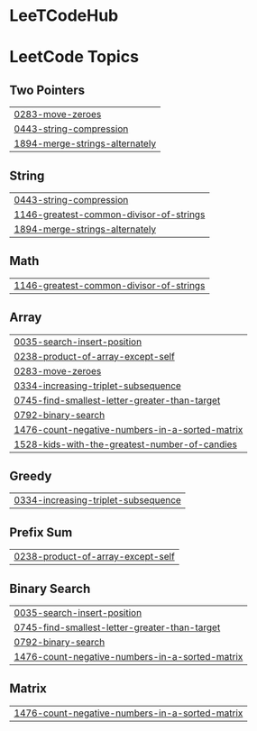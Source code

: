 # LeeTCodeHub
<!---LeetCode Topics Start-->
# LeetCode Topics
## Two Pointers
|  |
| ------- |
| [0283-move-zeroes](https://github.com/borisTL/LeeTCodeHub/tree/master/0283-move-zeroes) |
| [0443-string-compression](https://github.com/borisTL/LeeTCodeHub/tree/master/0443-string-compression) |
| [1894-merge-strings-alternately](https://github.com/borisTL/LeeTCodeHub/tree/master/1894-merge-strings-alternately) |
## String
|  |
| ------- |
| [0443-string-compression](https://github.com/borisTL/LeeTCodeHub/tree/master/0443-string-compression) |
| [1146-greatest-common-divisor-of-strings](https://github.com/borisTL/LeeTCodeHub/tree/master/1146-greatest-common-divisor-of-strings) |
| [1894-merge-strings-alternately](https://github.com/borisTL/LeeTCodeHub/tree/master/1894-merge-strings-alternately) |
## Math
|  |
| ------- |
| [1146-greatest-common-divisor-of-strings](https://github.com/borisTL/LeeTCodeHub/tree/master/1146-greatest-common-divisor-of-strings) |
## Array
|  |
| ------- |
| [0035-search-insert-position](https://github.com/borisTL/LeeTCodeHub/tree/master/0035-search-insert-position) |
| [0238-product-of-array-except-self](https://github.com/borisTL/LeeTCodeHub/tree/master/0238-product-of-array-except-self) |
| [0283-move-zeroes](https://github.com/borisTL/LeeTCodeHub/tree/master/0283-move-zeroes) |
| [0334-increasing-triplet-subsequence](https://github.com/borisTL/LeeTCodeHub/tree/master/0334-increasing-triplet-subsequence) |
| [0745-find-smallest-letter-greater-than-target](https://github.com/borisTL/LeeTCodeHub/tree/master/0745-find-smallest-letter-greater-than-target) |
| [0792-binary-search](https://github.com/borisTL/LeeTCodeHub/tree/master/0792-binary-search) |
| [1476-count-negative-numbers-in-a-sorted-matrix](https://github.com/borisTL/LeeTCodeHub/tree/master/1476-count-negative-numbers-in-a-sorted-matrix) |
| [1528-kids-with-the-greatest-number-of-candies](https://github.com/borisTL/LeeTCodeHub/tree/master/1528-kids-with-the-greatest-number-of-candies) |
## Greedy
|  |
| ------- |
| [0334-increasing-triplet-subsequence](https://github.com/borisTL/LeeTCodeHub/tree/master/0334-increasing-triplet-subsequence) |
## Prefix Sum
|  |
| ------- |
| [0238-product-of-array-except-self](https://github.com/borisTL/LeeTCodeHub/tree/master/0238-product-of-array-except-self) |
## Binary Search
|  |
| ------- |
| [0035-search-insert-position](https://github.com/borisTL/LeeTCodeHub/tree/master/0035-search-insert-position) |
| [0745-find-smallest-letter-greater-than-target](https://github.com/borisTL/LeeTCodeHub/tree/master/0745-find-smallest-letter-greater-than-target) |
| [0792-binary-search](https://github.com/borisTL/LeeTCodeHub/tree/master/0792-binary-search) |
| [1476-count-negative-numbers-in-a-sorted-matrix](https://github.com/borisTL/LeeTCodeHub/tree/master/1476-count-negative-numbers-in-a-sorted-matrix) |
## Matrix
|  |
| ------- |
| [1476-count-negative-numbers-in-a-sorted-matrix](https://github.com/borisTL/LeeTCodeHub/tree/master/1476-count-negative-numbers-in-a-sorted-matrix) |
<!---LeetCode Topics End-->